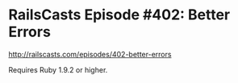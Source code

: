 # RailsCasts Episode #402: Better Errors

http://railscasts.com/episodes/402-better-errors

Requires Ruby 1.9.2 or higher.

